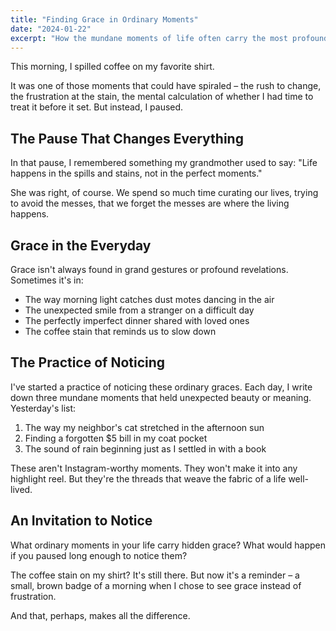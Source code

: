 ```yaml
---
title: "Finding Grace in Ordinary Moments"
date: "2024-01-22"
excerpt: "How the mundane moments of life often carry the most profound lessons."
---
```


This morning, I spilled coffee on my favorite shirt. 

It was one of those moments that could have spiraled – the rush to change, the frustration at the stain, the mental calculation of whether I had time to treat it before it set. But instead, I paused.

## The Pause That Changes Everything

In that pause, I remembered something my grandmother used to say: "Life happens in the spills and stains, not in the perfect moments."

She was right, of course. We spend so much time curating our lives, trying to avoid the messes, that we forget the messes are where the living happens.

## Grace in the Everyday

Grace isn't always found in grand gestures or profound revelations. Sometimes it's in:

- The way morning light catches dust motes dancing in the air
- The unexpected smile from a stranger on a difficult day
- The perfectly imperfect dinner shared with loved ones
- The coffee stain that reminds us to slow down

## The Practice of Noticing

I've started a practice of noticing these ordinary graces. Each day, I write down three mundane moments that held unexpected beauty or meaning. Yesterday's list:

1. The way my neighbor's cat stretched in the afternoon sun
2. Finding a forgotten $5 bill in my coat pocket
3. The sound of rain beginning just as I settled in with a book

These aren't Instagram-worthy moments. They won't make it into any highlight reel. But they're the threads that weave the fabric of a life well-lived.

## An Invitation to Notice

What ordinary moments in your life carry hidden grace? What would happen if you paused long enough to notice them?

The coffee stain on my shirt? It's still there. But now it's a reminder – a small, brown badge of a morning when I chose to see grace instead of frustration.

And that, perhaps, makes all the difference.